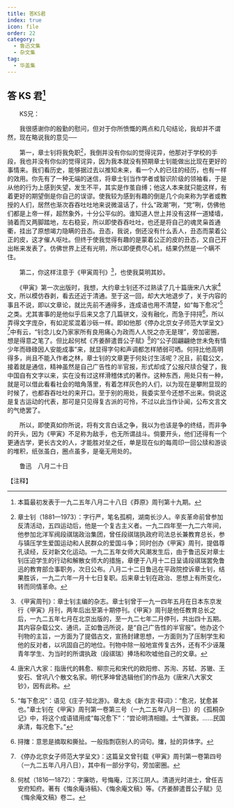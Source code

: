 ```yaml
---
title: 答KS君
index: true
icon: file
order: 22
category:
  - 鲁迅文集
  - 杂文集
tag:  
  - 华盖集
---
```


## 答 KS 君[^①]

　　KS兄：

　　我很感谢你的殷勤的慰问，但对于你所愤慨的两点和几句结论，我却并不谓然，现在略说我的意见──

　　第一，章士钊将我免职[^②]，我倒并没有你似的觉得诧异，他那对于学校的手段，我也并没有你似的觉得诧异，因为我本就没有预期章士钊能做出比现在更好的事情来。我们看历史，能够据过去以推知未来，看一个人的已往的经历，也有一样的效用。你先有了一种无端的迷信，将章士钊当作学者或智识阶级的领袖看，于是从他的行为上感到失望，发生不平，其实是作茧自缚；他这人本来就只能这样，有着更好的期望倒是你自己的误谬。使我较为感到有趣的倒是几个向来称为学者或教授的人们，居然也渐次吞吞吐吐地来说微温话了，什么“政潮”咧，“党”咧，仿佛他们都是上帝一样，超然象外，十分公平似的。谁知道人世上并没有这样一道矮墙，骑着而又两脚踏地，左右稳妥，所以即使吞吞吐吐，也还是将自己的魂灵枭首通衢，挂出了原想竭力隐瞒的丑态。丑态，我说，倒还没有什么丢人，丑态而蒙着公正的皮，这才催人呕吐。但终于使我觉得有趣的是蒙着公正的皮的丑态，又自己开出帐来发表了。仿佛世界上还有光明，所以即便费尽心机，结果仍然是一个瞒不住。

　　第二，你这样注意于《甲寅周刊》[^③]，也使我莫明其妙。

　　《甲寅》第一次出版时，我想，大约章士钊还不过熟读了几十篇唐宋八大家[^④]文，所以模仿吞剥，看去还近于清通。至于这一回，却大大地退步了，关于内容的事且不说，即以文章论，就比先前不通得多，连成语也用不清楚，如“每下愈况”[^⑤]之类。尤其害事的是他似乎后来又念了几篇骈文，没有融化，而急于挦挦[^⑥]，所以弄得文字庞杂，有如泥浆混着沙砾一样。即如他那《停办北京女子师范大学呈文》[^⑦]中有云，“钊念儿女乃家家所有良用痛心为政而人人悦之亦无是理”，旁加密圈，想是得意之笔了。但比起何栻《齐姜醉遣晋公子赋》[^⑧]的“公子固翩翩绝世未免有情少年而碌碌因人安能成事”来，就显得字句和声调都怎样陋弱可哂。何挦比他高明得多，尚且不能入作者之林，章士钊的文章更于何处讨生活呢？况且，前载公文，接着就是通信，精神虽然是自己广告性的半官报，形式却成了公报尺牍合璧了，我中国自有文字以来，实在没有过这样滑稽体式的著作。这种东西，用处只有一种，就是可以借此看看社会的暗角落里，有着怎样灰色的人们，以为现在是攀附显现的时候了，也都吞吞吐吐的来开口。至于别的用处，我委实至今还想不出来。倘说这是复古运动的代表，那可是只见得复古派的可怜，不过以此当作讣闻，公布文言文的气绝罢了。

　　所以，即使真如你所说，将有文言白话之争，我以为也该是争的终结，而非争的开头，因为《甲寅》不足称为敌手，也无所谓战斗。倘要开头，他们还得有一个更通古学，更长古文的人，才能胜对垒之任，单是现在似的每周印一回公牍和游谈的堆积，纸张虽白，圈点虽多，是毫无用处的。

　　鲁迅　八月二十日

【注释】

[^①]:本篇最初发表于一九二五年八月二十八日《莽原》周刊第十九期。

[^②]:章士钊（1881—1973）：字行严，笔名孤桐，湖南长沙人。辛亥革命前曾参加反清活动，五四运动后，他是一个复古主义者。一九二四年至一九二六年间，他参加北洋军阀段祺瑞政治集团，曾任段祺瑞执政府司法总长兼教育总长，参与镇压学生爱国运动和人民群众的爱国斗争；同时创办《甲寅》周刊，提倡尊孔读经，反对新文化运动。一九二五年女师大风潮发生后，由于鲁迅反对章士钊压迫学生的行动和解散女师大的措施，章便于八月十二日呈请段祺瑞罢免鲁迅的教育部佥事职务，次日公布。八月二十二日鲁迅在平政院控诉章士钊，结果胜诉，一九二六年一月十七日复职。后来章士钊在政治、思想上有所变化，转而同情革命。

[^③]:《甲寅周刊》：章士钊主编的杂志。章士钊曾于一九一四年五月在日本东京发行《甲寅》月刊，两年后出至第十期停刊。《甲寅》周刊是他任教育总长之后，一九二五年七月在北京出版的，至一九二七年二月停刊，共出四十五期。其内容杂载公文、通讯，正如鲁迅所说，是“自己广告性的半官报”。他办这个刊物的主旨，一方面为了提倡古文，宣扬封建思想，一方面则为了压制学生和他的反对者，以巩固自己的地位。刊物中除一般地宣传复古外，还有不少诬蔑青年学生、为当时的所谓执政（段祺瑞）捧场和吹嘘他自己的文章。

[^④]:唐宋八大家：指唐代的韩愈、柳宗元和宋代的欧阳修、苏洵、苏轼、苏辙、王安石、曾巩八个散文名家。明代茅坤曾选辑他们的作品为《唐宋八大家文钞》，因有此称。

[^⑤]:“每下愈况”：语见《庄子·知北游》。章太炎《新方言·释词》：“愈况，犹愈甚也。”章士钊在《甲寅》周刊第一卷第三号（一九二五年八月一日）的《孤桐杂记》中，将这个成语错用成“每况愈下”：“尝论明清相嬗。士气骤衰。……民国承清，每况愈下。”

[^⑥]:挦撦：意思是摘取和撕扯。一般指剽窃别人的词句。撦，扯的异体字。

[^⑦]:《停办北京女子师范大学呈文》：这篇呈文曾刊载《甲寅》周刊第一卷第四号（一九二五年八月八日），其中有一部分字句，旁加密圈。

[^⑧]:何栻（1816—1872）：字廉昉，号悔庵，江苏江阴人。清道光时进士，曾任吉安府知府。著有《悔余庵诗稿》、《悔余庵文稿》等。《齐姜醉遣晋公子赋》见《悔余庵文稿》卷二。
